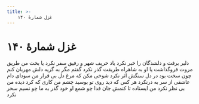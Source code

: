 ```yaml
---
title: >-
    غزل شمارهٔ ۱۴۰
---
```

# غزل شمارهٔ ۱۴۰

دلبر برفت و دلشدگان را خبر نکرد
یاد حریف شهر و رفیق سفر نکرد
یا بخت من طریق مروت فروگذاشت
یا او به شاهراه طریقت گذر نکرد
گفتم مگر به گریه دلش مهربان کنم
چون سخت بود در دل سنگش اثر نکرد
شوخی مکن که مرغ دل بی قرار من
سودای دام عاشقی از سر به درنکرد
هر کس که دید روی تو بوسید چشم من
کاری که کرد دیده من بی نظر نکرد
من ایستاده تا کنمش جان فدا چو شمع
او خود گذر به ما چو نسیم سحر نکرد
